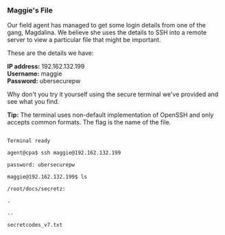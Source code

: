 ### Maggie's File

Our field agent has managed to get some login details from one of the gang, Magdalina. We believe she uses the details to SSH into a remote server to view a particular file that might be important.

These are the details we have:

**IP address:** 192.162.132.199  
**Username:** maggie  
**Password:** ubersecurepw

Why don't you try it yourself using the secure terminal we've provided and see what you find.

**Tip:** The terminal uses non-default implementation of OpenSSH and only accepts common formats. The flag is the name of the file.

```Starting restricted terminal

Terminal ready

agent@cpa$ ssh maggie@192.162.132.199

password: ubersecurepw

maggie@192.162.132.199$ ls

/root/docs/secretz:

.

..

secretcodes_v7.txt

```
